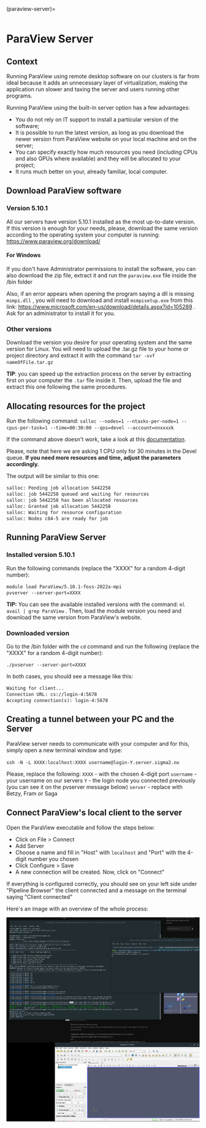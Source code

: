 (paraview-server)=

```{contents} Table of Contents
```

# ParaView Server

## Context

Running ParaView using remote desktop software on our clusters is far from ideal because it adds an unnecessary layer of virtualization, making the application run slower and taxing the server and users running other programs.

Running ParaView using the built-in server option has a few advantages:
- You do not rely on IT support to install a particular version of the software;
- It is possible to run the latest version, as long as you download the newer version from ParaView website on your local machine and on the server;
- You can specify exactly how much resources you need (including CPUs and also GPUs where available) and they will be allocated to your project;
- It runs much better on your, already familiar, local computer.


## Download ParaView software

### Version 5.10.1

All our servers have version 5.10.1 installed as the most up-to-date version. If this version is enough for your needs, please, download the same version according to the operating system your computer is running: https://www.paraview.org/download/

#### For Windows
If you don't have Administrator permissions to install the software, you can also download the zip file, extract it and run the `paraview.exe` file inside the /bin folder

Also, if an error appears when opening the program saying a dll is missing `msmpi.dll` , you will need to download and install `msmpisetup.exe` from this link: https://www.microsoft.com/en-us/download/details.aspx?id=105289 . Ask for an administrator to install it for you.

### Other versions

Download the version you desire for your operating system and the same version for Linux. You will need to upload the .tar.gz file to your home or project directory and extract it with the command `tar -xvf nameOfFile.tar.gz`

**TIP**: you can speed up the extraction process on the server by extracting first on your computer the `.tar` file inside it. Then, upload the file and extract this one following the same procedures.


## Allocating resources for the project

Run the following command: ```salloc --nodes=1 --ntasks-per-node=1 --cpus-per-task=1 --time=00:30:00 --qos=devel --account=nnxxxxk```

If the command above doesn't work, take a look at this [documentation](https://documentation.sigma2.no/jobs/interactive_jobs.html#requesting-an-interactive-job).

Please, note that here we are asking 1 CPU only for 30 minutes in the Devel queue. **If you need more resources and time, adjust the parameters accordingly.**

The output will be similar to this one:

```
salloc: Pending job allocation 5442258
salloc: job 5442258 queued and waiting for resources
salloc: job 5442258 has been allocated resources
salloc: Granted job allocation 5442258
salloc: Waiting for resource configuration
salloc: Nodes c84-5 are ready for job
```


## Running ParaView Server

### Installed version 5.10.1

Run the following commands (replace the "XXXX" for a random 4-digit number):

```
module load ParaView/5.10.1-foss-2022a-mpi
pvserver --server-port=XXXX
```

**TIP:** You can see the available installed versions with the command: `ml avail | grep ParaView` . Then, load the module version you need and download the same version from ParaView's website.

### Downloaded version

Go to the /bin folder with the `cd` command and run the following (replace the "XXXX" for a random 4-digit number):

```
./pvserver --server-port=XXXX
```

In both cases, you should see a message like this:

```
Waiting for client...
Connection URL: cs://login-4:5678
Accepting connection(s): login-4:5678
```

## Creating a tunnel between your PC and the Server

ParaView server needs to communicate with your computer and for this, simply open a new terminal window and type:

`ssh -N -L XXXX:localhost:XXXX username@login-Y.server.sigma2.no`

Please, replace the following:
`XXXX` - with the chosen 4-digit port
`username` - your username on our servers
`Y` - the login node you connected previously (you can see it on the pvserver message below)
`server` - replace with Betzy, Fram or Saga


## Connect ParaView's local client to the server

Open the ParaView executable and follow the steps below:
- Click on File > Connect
- Add Server
- Choose a name and fill in "Host" with `localhost` and "Port" with the 4-digit number you chosen
- Click Configure > Save
- A new connection will be created. Now, click on "Connect"

If everything is configured correctly, you should see on your left side under "Pipeline Browser" the client connected and a message on the terminal saying "Client connected"

Here's an image with an overview of the whole process:

![paraviewServer_overview](pvserver_overview.png)
